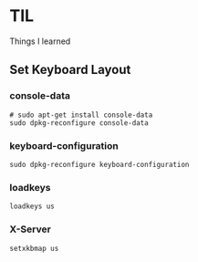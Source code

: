 # TIL
Things I learned

## Set Keyboard Layout
### console-data
```
# sudo apt-get install console-data
sudo dpkg-reconfigure console-data
```

### keyboard-configuration
```
sudo dpkg-reconfigure keyboard-configuration
```

### loadkeys 
```loadkeys us```

### X-Server
```setxkbmap us```

